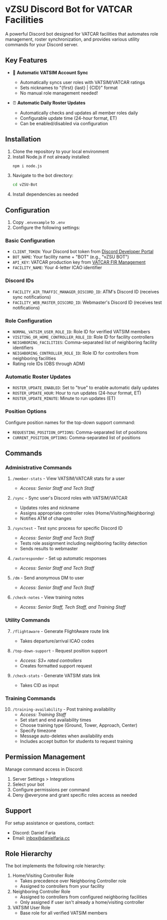 # vZSU Discord Bot for VATCAR Facilities

A powerful Discord bot designed for VATCAR facilities that automates role management, roster synchronization, and provides various utility commands for your Discord server.

## Key Features

- 🔄 **Automatic VATSIM Account Sync**
  - Automatically syncs user roles with VATSIM/VATCAR ratings
  - Sets nicknames to "{first} {last} | {CID}" format
  - No manual role management needed!

- ⏰ **Automatic Daily Roster Updates**
  - Automatically checks and updates all member roles daily
  - Configurable update time (24-hour format, ET)
  - Can be enabled/disabled via configuration

## Installation

1. Clone the repository to your local environment
2. Install Node.js if not already installed:
   ```bash
   npm i node.js
   ```
3. Navigate to the bot directory:
   ```bash
   cd vZSU-Bot
   ```
4. Install dependencies as needed

## Configuration

1. Copy `.envexample` to `.env`
2. Configure the following settings:

### Basic Configuration
- `CLIENT_TOKEN`: Your Discord bot token from [Discord Developer Portal](https://discord.com/developers/applications/)
- `BOT_NAME`: Your facility name + "BOT" (e.g., "vZSU BOT")
- `API_KEY`: VATCAR production key from [VATCAR FIR Management](https://vatcar.net/manage/facilities)
- `FACILITY_NAME`: Your 4-letter ICAO identifier

### Discord IDs
- `FACILITY_AIR_TRAFFIC_MANAGER_DISCORD_ID`: ATM's Discord ID (receives sync notifications)
- `FACILITY_WEB_MASTER_DISCORD_ID`: Webmaster's Discord ID (receives test notifications)

### Role Configuration
- `NORMAL_VATSIM_USER_ROLE_ID`: Role ID for verified VATSIM members
- `VISITING_OR_HOME_CONTROLLER_ROLE_ID`: Role ID for facility controllers
- `NEIGHBORING_FACILITIES`: Comma-separated list of neighboring facility identifiers
- `NEIGHBORING_CONTROLLER_ROLE_ID`: Role ID for controllers from neighboring facilities
- Rating role IDs (OBS through ADM)

### Automatic Roster Updates
- `ROSTER_UPDATE_ENABLED`: Set to "true" to enable automatic daily updates
- `ROSTER_UPDATE_HOUR`: Hour to run updates (24-hour format, ET)
- `ROSTER_UPDATE_MINUTE`: Minute to run updates (ET)

### Position Options
Configure position names for the top-down support command:
- `REQUESTING_POSITION_OPTIONS`: Comma-separated list of positions
- `CURRENT_POSITION_OPTIONS`: Comma-separated list of positions

## Commands

### Administrative Commands
1. `/member-stats` - View VATSIM/VATCAR stats for a user
   - *Access: Senior Staff and Tech Staff*

2. `/sync` - Sync user's Discord roles with VATSIM/VATCAR
   - Updates roles and nickname
   - Assigns appropriate controller roles (Home/Visiting/Neighboring)
   - Notifies ATM of changes

3. `/synctest` - Test sync process for specific Discord ID
   - *Access: Senior Staff and Tech Staff*
   - Tests role assignment including neighboring facility detection
   - Sends results to webmaster

4. `/autoresponder` - Set up automatic responses
   - *Access: Senior Staff and Tech Staff*

5. `/dm` - Send anonymous DM to user
   - *Access: Senior Staff and Tech Staff*

6. `/check-notes` - View training notes
   - *Access: Senior Staff, Tech Staff, and Training Staff*

### Utility Commands
7. `/flightaware` - Generate FlightAware route link
   - Takes departure/arrival ICAO codes

8. `/top-down-support` - Request position support
   - *Access: S3+ rated controllers*
   - Creates formatted support request

9. `/check-stats` - Generate VATSIM stats link
   - Takes CID as input

### Training Commands
10. `/training-availability` - Post training availability
    - *Access: Training Staff*
    - Set start and end availability times
    - Choose training type (Ground, Tower, Approach, Center)
    - Specify timezone
    - Message auto-deletes when availability ends
    - Includes accept button for students to request training

## Permission Management

Manage command access in Discord:
1. Server Settings > Integrations
2. Select your bot
3. Configure permissions per command
4. Deny @everyone and grant specific roles access as needed

## Support

For setup assistance or questions, contact:
- Discord: Daniel Faria
- Email: inbox@danielfaria.cc

## Role Hierarchy

The bot implements the following role hierarchy:
1. Home/Visiting Controller Role
   - Takes precedence over Neighboring Controller role
   - Assigned to controllers from your facility
2. Neighboring Controller Role
   - Assigned to controllers from configured neighboring facilities
   - Only assigned if user isn't already a home/visiting controller
3. VATSIM User Role
   - Base role for all verified VATSIM members

